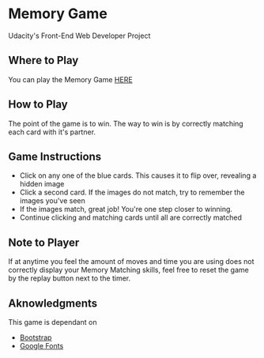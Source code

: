 # Memory Game

Udacity's Front-End Web Developer Project

## Where to Play
You can play the Memory Game [HERE](https://codepen.io/robbiedv/pen/WympPO)

## How to Play
The point of the game is to win. The way to win is by correctly matching each card with it's partner.

## Game Instructions

* Click on any one of the blue cards. This causes it to flip over, revealing a hidden image
* Click a second card. If the images do not match, try to remember the images you've seen
* If the images match, great job! You're one step closer to winning.
* Continue clicking and matching cards until all are correctly matched

## Note to Player

If at anytime you feel the amount of moves and time you are using does not correctly display your 
Memory Matching skills, feel free to reset the game by the replay button next to the timer.

## Aknowledgments

This game is dependant on

* [Bootstrap](https://getbootstrap.com/)
* [Google Fonts](https://fonts.google.com/)



